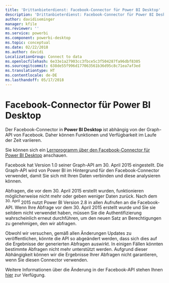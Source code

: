 ```yaml
---
title: 'Drittanbieterdienst: Facebook-Connector für Power BI Desktop'
description: 'Drittanbieterdienst: Facebook-Connector für Power BI Desktop'
author: davidiseminger
manager: kfile
ms.reviewer: ''
ms.service: powerbi
ms.component: powerbi-desktop
ms.topic: conceptual
ms.date: 02/22/2018
ms.author: davidi
LocalizationGroup: Connect to data
ms.openlocfilehash: 6e33e1a27903cc3fbce5c3f504287fa96dbf8305
ms.sourcegitcommit: 638de55f996d177063561b36d95c8c71ea7af3ed
ms.translationtype: HT
ms.contentlocale: de-DE
ms.lasthandoff: 05/17/2018
---
```

# <a name="facebook-connector-for-power-bi-desktop"></a>Facebook-Connector für Power BI Desktop
Der Facebook-Connector in **Power BI Desktop** ist abhängig von der Graph-API von Facebook. Daher können Funktionen und Verfügbarkeit im Laufe der Zeit variieren.

Sie können sich ein [Lernprogramm über den Facebook-Connector für Power BI Desktop](desktop-tutorial-facebook-analytics.md) anschauen.

Facebook hat Version 1.0 seiner Graph-API am 30. April<sup></sup> 2015 eingestellt. Die Graph-API wird von Power BI im Hintergrund für den Facebook-Connector verwendet, damit Sie sich mit Ihren Daten verbinden und diese analysieren können.

Abfragen, die vor dem 30. April<sup></sup> 2015 erstellt wurden, funktionieren möglicherweise nicht mehr oder geben weniger Daten zurück. Nach dem <sup>30. April</sup> 2015 nutzt Power BI Version 2.8 in allen Aufrufen an die Facebook-API. Wenn Ihre Abfrage vor dem 30. April 2015 erstellt wurde und Sie sie seitdem nicht verwendet haben, müssen Sie die Authentifizierung wahrscheinlich erneut durchführen, um den neuen Satz an Berechtigungen zu genehmigen, den wir abfragen.

Obwohl wir versuchen, gemäß allen Änderungen Updates zu veröffentlichen, könnte die API so abgeändert werden, dass sich dies auf die Ergebnisse der generierten Abfragen auswirkt. In einigen Fällen könnten bestimmte Abfragen nicht mehr unterstützt werden. Aufgrund dieser Abhängigkeit können wir die Ergebnisse Ihrer Abfragen nicht garantieren, wenn Sie diesen Connector verwenden.

Weitere Informationen über die Änderung in der Facebook-API stehen Ihnen [hier](https://developers.facebook.com/docs/apps/changelog#v2_0) zur Verfügung.


